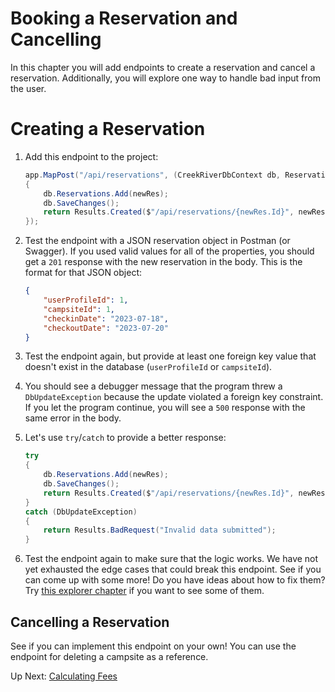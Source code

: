 # Booking a Reservation and Cancelling
In this chapter you will add endpoints to create a reservation and cancel a reservation. Additionally, you will explore one way to handle bad input from the user. 

# Creating a Reservation

1. Add this endpoint to the project:
    ``` csharp
    app.MapPost("/api/reservations", (CreekRiverDbContext db, Reservation newRes) =>
    {
        db.Reservations.Add(newRes);
        db.SaveChanges();
        return Results.Created($"/api/reservations/{newRes.Id}", newRes);
    });
    ```
1. Test the endpoint with a JSON reservation object in Postman (or Swagger). If you used valid values for all of the properties, you should get a `201` response with the new reservation in the body. This is the format for that JSON object:
    ``` json
    {
        "userProfileId": 1,
        "campsiteId": 1,
        "checkinDate": "2023-07-18",
        "checkoutDate": "2023-07-20"
    } 
    ```

1. Test the endpoint again, but provide at least one foreign key value that doesn't exist in the database (`userProfileId` or `campsiteId`). 

1. You should see a debugger message that the program threw a `DbUpdateException` because the update violated a foreign key constraint. If you let the program continue, you will see a `500` response with the same error in the body. 

1. Let's use `try`/`catch` to provide a better response:
    ``` csharp
    try
    {
        db.Reservations.Add(newRes);
        db.SaveChanges();
        return Results.Created($"/api/reservations/{newRes.Id}", newRes);
    }
    catch (DbUpdateException)
    {
        return Results.BadRequest("Invalid data submitted");
    }
    ```
1. Test the endpoint again to make sure that the logic works. We have not yet exhausted the edge cases that could break this endpoint. See if you can come up with some more! Do you have ideas about how to fix them? Try [this explorer chapter](./creek-river-reservation-validation.md) if you want to see some of them. 

## Cancelling a Reservation
See if you can implement this endpoint on your own! You can use the endpoint for deleting a campsite as a reference. 

Up Next: [Calculating Fees](./creek-river-calculated.md)